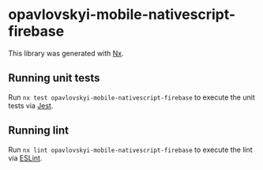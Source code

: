 # opavlovskyi-mobile-nativescript-firebase

This library was generated with [Nx](https://nx.dev).


## Running unit tests

Run `nx test opavlovskyi-mobile-nativescript-firebase` to execute the unit tests via [Jest](https://jestjs.io).


## Running lint

Run `nx lint opavlovskyi-mobile-nativescript-firebase` to execute the lint via [ESLint](https://eslint.org/).

